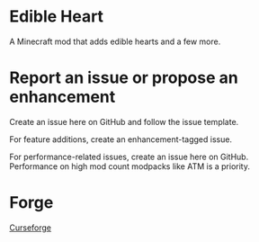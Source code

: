 # Edible Heart
A Minecraft mod that adds edible hearts and a few more.

# Report an issue or propose an enhancement
Create an issue here on GitHub and follow the issue template.

For feature additions, create an enhancement-tagged issue.

For performance-related issues, create an issue here on GitHub. Performance on high mod count modpacks like ATM is a priority.

# Forge
<a href="https://legacy.curseforge.com/minecraft/mc-mods/edible-heart" target="_blank">Curseforge
